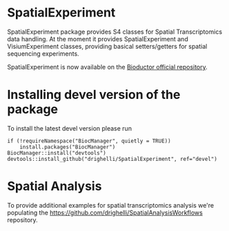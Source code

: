 # SpatialExperiment

SpatialExperiment package provides S4 classes for Spatial Transcriptomics data handling.
At the moment it provides SpatialExperiment and VisiumExperiment classes, providing basical setters/getters for spatial sequencing experiments.

SpatialExperiment is now available on the [Bioductor official repository](https://bioconductor.org/packages/SpatialExperiment/).


# Installing devel version of the package

To install the latest devel version please run

```
if (!requireNamespace("BiocManager", quietly = TRUE))
    install.packages("BiocManager")
BiocManager::install("devtools")
devtools::install_github("drighelli/SpatialExperiment", ref="devel")

```

# Spatial Analysis

To provide additional examples for spatial transcriptomics analysis we're populating the https://github.com/drighelli/SpatialAnalysisWorkflows repository.


